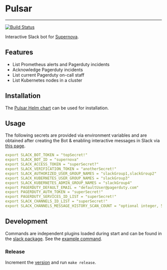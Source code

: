 # Pulsar

-------------

[![Build Status](https://travis-ci.org/sapcc/pulsar.svg?branch=master)](https://travis-ci.org/sapcc/pulsar)

Interactive Slack bot for [Supernova](https://github.com/sapcc/supernova).

## Features

* List Prometheus alerts and Pagerduty incidents
* Acknowledge Pagerduty incidents
* List current Pagerduty on-call staff
* List Kubernetes nodes in a cluster

## Installation

The [Pulsar Helm chart](https://github.com/sapcc/helm-charts/tree/master/global/pulsar) can be used for installation.

## Usage

The following secrets are provided via environment variables and are obtained after creating the Bot & enabling interactive messages in Slack via [this page](https://api.slack.com/apps).

```yaml
export SLACK_BOT_TOKEN = "topSecret!"
export SLACK_BOT_ID = "supernova"
export SLACK_ACCESS_TOKEN = "superSecret?"
export SLACK_VERIFICATION_TOKEN = "anotherSecret!"
export SLACK_AUTHORIZED_USER_GROUP_NAMES = "slackGroup1,slackGroup2"
export SLACK_KUBERNETES_USER_GROUP_NAMES = "slackGroup3"
export SLACK_KUBERNETES_ADMIN_GROUP_NAMES = "slackGroup4"
export PAGERDUTY_DEFAULT_EMAIL = "defaultUser@pagerduty.com"
export PAGERDUTY_AUTH_TOKEN = "superSecret!"
export PAGERDUTY_SERVICES_ID_LIST = "superSecret!"
export SLACK_CHANNELS_ID_LIST = "superSecret!"
export SLACK_CHANNELS_MESSAGE_HISTORY_SCAN_COUNT = "optional integer, 5 to 20 is good / default is 10"
```

## Development

Commands are independent plugins loaded during start and can be found in the [slack package](./pkg/slack).
See the [example command](./pkg/slack/hello.go).

### Release

Increment the [version](VERSION) and run `make release`.
